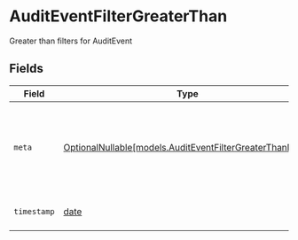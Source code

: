 # AuditEventFilterGreaterThan

Greater than filters for AuditEvent


## Fields

| Field                                                                                                    | Type                                                                                                     | Required                                                                                                 | Description                                                                                              | Example                                                                                                  |
| -------------------------------------------------------------------------------------------------------- | -------------------------------------------------------------------------------------------------------- | -------------------------------------------------------------------------------------------------------- | -------------------------------------------------------------------------------------------------------- | -------------------------------------------------------------------------------------------------------- |
| `meta`                                                                                                   | [OptionalNullable[models.AuditEventFilterGreaterThanMeta]](../models/auditeventfiltergreaterthanmeta.md) | :heavy_minus_sign:                                                                                       | Metadata information for the AuditEvent                                                                  | {<br/>"createdAt": "2024-01-15T10:30:00Z",<br/>"updatedAt": "2024-01-15T10:30:00Z"<br/>}                 |
| `timestamp`                                                                                              | [date](https://docs.python.org/3/library/datetime.html#date-objects)                                     | :heavy_minus_sign:                                                                                       | The timestamp of the event                                                                               | 2024-01-15T10:30:00Z                                                                                     |